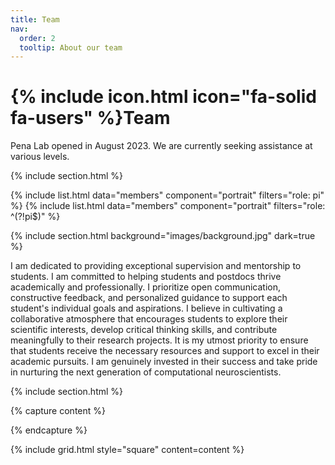 ```yaml
---
title: Team
nav:
  order: 2
  tooltip: About our team
---
```


# {% include icon.html icon="fa-solid fa-users" %}Team

Pena Lab opened in August 2023. We are currently seeking assistance at various levels.

{% include section.html %}

{% include list.html data="members" component="portrait" filters="role: pi" %}
{% include list.html data="members" component="portrait" filters="role: ^(?!pi$)" %}

{% include section.html background="images/background.jpg" dark=true %}

I am dedicated to providing exceptional supervision and mentorship to students. I am committed to helping students and postdocs thrive academically and professionally. I prioritize open communication, constructive feedback, and personalized guidance to support each student's individual goals and aspirations. I believe in cultivating a collaborative atmosphere that encourages students to explore their scientific interests, develop critical thinking skills, and contribute meaningfully to their research projects. It is my utmost priority to ensure that students receive the necessary resources and support to excel in their academic pursuits. I am genuinely invested in their success and take pride in nurturing the next generation of computational neuroscientists.

{% include section.html %}

{% capture content %}


{% endcapture %}

{% include grid.html style="square" content=content %}
